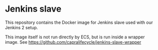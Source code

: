 # Jenkins slave

This repository contains the Docker image for Jenkins slave used with
our Jenkins 2 setup.

This image itself is not run directly by ECS, but is run inside a wrapper
image. See https://github.com/capralifecycle/jenkins-slave-wrapper
